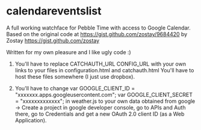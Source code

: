 # calendareventslist
A full working watchface for Pebble Time with access to Google Calendar.
Based on the original code at https://gist.github.com/zostay/9684420 by Zostay https://gist.github.com/zostay

Written for my own pleasure and I like ugly code :)

1. You'll have to replace 
CATCHAUTH_URL
CONFIG_URL
with your own links to your files in configuration.html and catchauth.html
You'll have to host these files somewhere (I just use dropbox).

2. You'll have to change
var GOOGLE_CLIENT_ID = "xxxxxxx.apps.googleusercontent.com";
var GOOGLE_CLIENT_SECRET = "xxxxxxxxxxxxx"; 
in weather.js
to your own data obtained from google ->
Create a project in google developer console, go to APIs and Auth there,
go to Credentials and get a new OAuth 2.0 client ID (as a Web Application).

